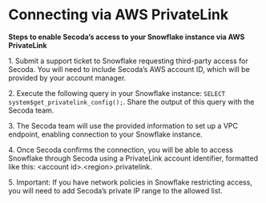 # Connecting via AWS PrivateLink

**Steps to enable Secoda’s access to your Snowflake instance via AWS PrivateLink**

1\. Submit a support ticket to Snowflake requesting third-party access for Secoda. You will need to include Secoda’s AWS account ID, which will be provided by your account manager.

2\. Execute the following query in your Snowflake instance: `SELECT system$get_privatelink_config();`. Share the output of this query with the Secoda team.

3\. The Secoda team will use the provided information to set up a VPC endpoint, enabling connection to your Snowflake instance.

4\. Once Secoda confirms the connection, you will be able to access Snowflake through Secoda using a PrivateLink account identifier, formatted like this: \<account id>.\<region>.privatelink.

5\. Important: If you have network policies in Snowflake restricting access, you will need to add Secoda’s private IP range to the allowed list.
